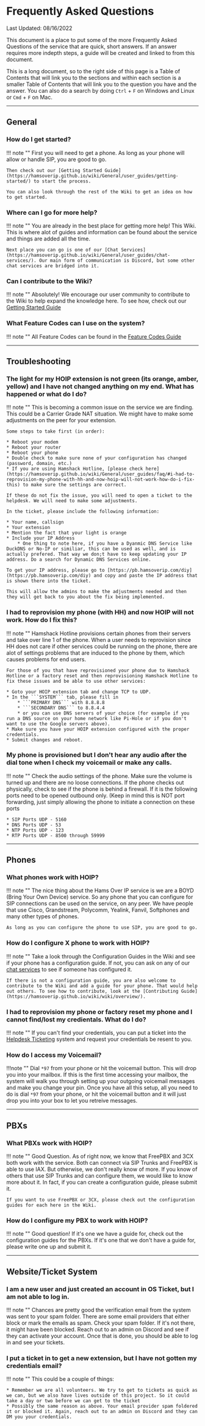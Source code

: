 # Frequently Asked Questions

Last Updated: 08/16/2022

This document is a place to put some of the more Frequently Asked Questions of the service that are quick, short answers. If an answer requires more indepth steps, a guide will be created and linked to from this document.

This is a long document, so to the right side of this page is a Table of Contents that will link you to the sections and within each section is a smaller Table of Contents that will link you to the question you have and the answer. You can also do a search by doing ```Ctrl``` + ```F``` on Windows and Linux or ```Cmd``` + ```F``` on Mac.

<hr />

## General

### How do I get started?

!!! note ""
    First you will need to get a phone. As long as your phone will allow or handle SIP, you are good to go.

    Then check out our [Getting Started Guide](https://hamsoverip.github.io/wiki/General/user_guides/getting-started/) to start the process.

    You can also look through the rest of the Wiki to get an idea on how to get started.

### Where can I go for more help?

!!! note ""
    You are already in the best place for getting more help! This Wiki. This is where alot of guides and information can be found about the service and things are added all the time.

    Next place you can go is one of our [Chat Services](https://hamsoverip.github.io/wiki/General/user_guides/chat-services/). Our main form of communication is Discord, but some other chat services are bridged into it. 

### Can I contribute to the Wiki?

!!! note ""
    Absolutely! We encourage our user community to contribute to the Wiki to help expand the knowledge here. To see how, check out our [Getting Started Guide](https://hamsoverip.github.io/wiki/General/user_guides/getting-started/)

### What Feature Codes can I use on the system?

!!! note ""
    All Feature Codes can be found in the [Feature Codes Guide](https://hamsoverip.github.io/wiki/endpoints/pbx/freepbx/feature-codes/)

<hr />

## Troubleshooting

### The light for my HOIP extension is not green (its orange, amber, yellow) and I have not changed anything on my end. What has happened or what do I do?

!!! note ""
    This is becoming a common issue on the service we are finding. This could be a Carrier Grade NAT situation. We might have to make some adjustments on the peer for your extension. 

    Some steps to take first (in order):

    * Reboot your modem
    * Reboot your router
    * Reboot your phone
    * Double check to make sure none of your configuration has changed (password, domain, etc.)
    * If you are using Hamshack Hotline, [please check here](https://hamsoverip.github.io/wiki/General/user_guides/faq/#i-had-to-reprovision-my-phone-with-hh-and-now-hoip-will-not-work-how-do-i-fix-this) to make sure the settings are correct.

    If these do not fix the issue, you will need to open a ticket to the helpdesk. We will need to make some adjustments. 

    In the ticket, please include the following information:

    * Your name, callsign
    * Your extension
    * Mention the fact that your light is orange
    * Include your IP Address
        * One thing to note here, if you have a Dyanmic DNS Service like DuckDNS or No-IP or similiar, this can be used as well, and is actually prefered. That way we don;t have to keep updating your IP address. Do a search for Dynamic DNS Services online.

    To get your IP address, please go to [https://pb.hamsoverip.com/diy](https://pb.hamsoverip.com/diy) and copy and paste the IP address that is shown there into the ticket. 

    This will allow the admins to make the adjustments needed and then they will get back to you about the fix being implemented.

### I had to reprovision my phone (with HH) and now HOIP will not work. How do I fix this?

!!! note ""
    Hamshack Hotline provisions certain phones from their servers and take over line 1 of the phone. When a user needs to reprovision since HH does not care if other services could be running on the phone, there are alot of settings problems that are induced to the phone by them, which causes problems for end users.

    For those of you that have reprovisioned your phone due to Hamshack Hotline or a factory reset and then reprovisioning Hamshack Hotline to fix these issues and be able to use other services:

    * Goto your HOIP extension tab and change TCP to UDP.
    * In the ```SYSTEM``` tab, please fill in 
        * ```PRIMARY DNS``` with 8.8.8.8
        * ```SECONDARY DNS``` to 8.8.4.4
        * or you can use DNS servers of your choice (for example if you run a DNS source on your home network like Pi-Hole or if you don't want to use the Google servers above).  
    * Make sure you have your HOIP extension configured with the proper credentials.
    * Submit changes and reboot.

### My phone is provisioned but I don't hear any audio after the dial tone when I check my voicemail or make any calls.

!!! note ""
    Check the audio settings of the phone. Make sure the volume is turned up and there are no loose connections. If the phone checks out physically, check to see if the phone is behind a firewall. If it is the following ports need to be opened outbound only. (Keep in mind this is NOT port forwarding, just simply allowing the phone to initiate a connection on these ports
    
    * SIP Ports UDP - 5160
    * DNS Ports UDP - 53
    * NTP Ports UDP - 123
    * RTP Ports UDP - 8500 through 59999  
<hr />

## Phones

### What phones work with HOIP?

!!! note ""
    The nice thing about the Hams Over IP service is we are a BOYD (Bring Your Own Device) service. So any phone that you can configure for SIP connections can be used on the service, on any peer. We have people that use Cisco, Grandstream, Polycomm, Yealink, Fanvil, Softphones and many other types of phones. 

    As long as you can configure the phone to use SIP, you are good to go.

### How do I configure X phone to work with HOIP?

!!! note ""
    Take a look through the Configuration Guides in the Wiki and see if your phone has a configuration guide. If not, you can ask on any of our [chat services](https://hamsoverip.github.io/wiki/General/user_guides/chat-services/) to see if someone has configured it. 

    If there is not a configuration guide, you are also welcome to contribute to the Wiki and add a guide for your phone. That would help out others. To see how to contribute, look at the [Contributing Guide](https://hamsoverip.github.io/wiki/wiki/overview/).

### I had to reprovision my phone or factory reset my phone and I cannot find/lost my credientals. What do I do?

!!! note ""
    If you can't find your credentials, you can put a ticket into the [Helpdesk Ticketing](https://helpdesk.hamsoverip.com/osticket/) system and request your credentials be resent to you.


### How do I access my Voicemail?

!!!note ""
    Dial ```*97``` from your phone or hit the voicemail button. This will drop you into your mailbox. If this is the first time accessing your mailbox, the system will walk you through setting up your outgoing voicemail messages and make you change your pin. Once you have all this setup, all you need to do is dial ```*97``` from your phone, or hit the voicemail button and it will just drop you into your box to let you retreive messages.

<hr />

## PBXs

### What PBXs work with HOIP?

!!! note ""
    Good Question. As of right now, we know that FreePBX and 3CX both work with the service. Both can connect via SIP Trunks and FreePBX is able to use IAX. But otherwise, we don't really know of more. If you know of others that use SIP Trunks and can configure them, we would like to know more about it. In fact, if you can create a configuration guide, please submit it. 

    If you want to use FreePBX or 3CX, please check out the configuration guides for each here in the Wiki.


### How do I configure my PBX to work with HOIP?

!!! note ""
    Good question! If it's one we have a guide for, check out the configuration guides for the PBXs. If it's one that we don't have a guide for, please write one up and submit it. 

<hr />

## Website/Ticket System

### I am a new user and just created an account in OS Ticket, but I am not able to log in.

!!! note ""
    Chances are pretty good the verification email from the system was sent to your spam folder. There are some email providers that either block or mark the emails as spam. Check your spam folder. If it's not there, it might have been blocked. Reach out to an admin on Discord and see if they can activate your account. Once that is done, you should be able to log in and see your tickets.

### I put a ticket in to get a new extension, but I have not gotten my credentials email?

!!! note ""
    This could be a couple of things:
   
    * Remember we are all volunteers. We try to get to tickets as quick as we can, but we also have lives outside of this project. So it could take a day or two before we can get to the ticket
    * Possibly the same reason as above. Your email provider spam foldered it or blocked it. Again, reach out to an admin on Discord and they can DM you your credentials.
